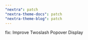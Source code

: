 ```yaml
---
"nextra": patch
"nextra-theme-docs": patch
"nextra-theme-blog": patch
---
```


fix: Improve Twoslash Popover Display 
